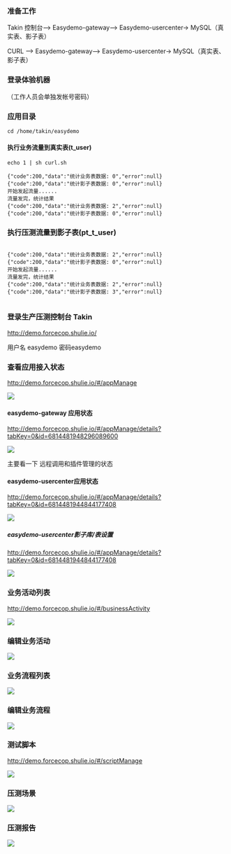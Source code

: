 ### 准备工作

Takin 控制台--> Easydemo-gateway--> Easydemo-usercenter-> MySQL（真实表、影子表）

CURL --> Easydemo-gateway--> Easydemo-usercenter-> MySQL（真实表、影子表）


### 登录体验机器
（工作人员会单独发帐号密码）

### 应用目录
    cd /home/takin/easydemo  

#### 执行业务流量到真实表(t_user)    
```
echo 1 | sh curl.sh

{"code":200,"data":"统计业务表数据: 0","error":null}
{"code":200,"data":"统计影子表数据: 0","error":null}
开始发起流量......
流量发完，统计结果
{"code":200,"data":"统计业务表数据: 2","error":null}
{"code":200,"data":"统计影子表数据: 0","error":null}

``` 

### 执行压测流量到影子表(pt_t_user)
``` echo 2 | sh curl.sh

{"code":200,"data":"统计业务表数据: 2","error":null}
{"code":200,"data":"统计影子表数据: 0","error":null}
开始发起流量......
流量发完，统计结果
{"code":200,"data":"统计业务表数据: 2","error":null}
{"code":200,"data":"统计影子表数据: 3","error":null}
 
```

### 登录生产压测控制台 Takin
http://demo.forcecop.shulie.io/  

用户名 easydemo 密码easydemo

### 查看应用接入状态 

http://demo.forcecop.shulie.io/#/appManage

![](images/1_applist.png)


#### easydemo-gateway 应用状态
http://demo.forcecop.shulie.io/#/appManage/details?tabKey=0&id=6814481948296089600



![](images/2_app_gateway_remote.png)


主要看一下 远程调用和插件管理的状态

#### easydemo-usercenter应用状态
http://demo.forcecop.shulie.io/#/appManage/details?tabKey=0&id=6814481944844177408


![](images/3_app_gateway_plugin.png)


##### easydemo-usercenter影子库/表设置

http://demo.forcecop.shulie.io/#/appManage/details?tabKey=0&id=6814481944844177408

![](images/4_app_usercenter_mirror_info.png)


### 业务活动列表
http://demo.forcecop.shulie.io/#/businessActivity

![](images/5_business_list.png)


### 编辑业务活动


![](images/6_edit_business_list.png)

### 业务流程列表
![](images/business_flow_list.png)

### 编辑业务流程

![](images/edit_flow.png)



### 测试脚本
http://demo.forcecop.shulie.io/#/scriptManage

![](images/script_list.png)


### 压测场景

![](images/pressureTestScene.png)



### 压测报告


![](images/perform_result.png)








